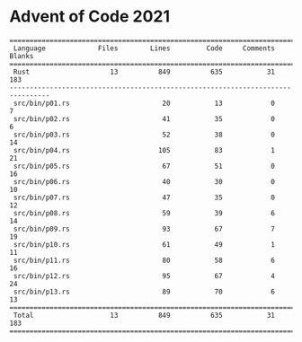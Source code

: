 # Advent of Code 2021

    ================================================================================
     Language             Files        Lines         Code     Comments       Blanks
    ================================================================================
     Rust                    13          849          635           31          183
    --------------------------------------------------------------------------------
     src/bin/p01.rs                       20           13            0            7
     src/bin/p02.rs                       41           35            0            6
     src/bin/p03.rs                       52           38            0           14
     src/bin/p04.rs                      105           83            1           21
     src/bin/p05.rs                       67           51            0           16
     src/bin/p06.rs                       40           30            0           10
     src/bin/p07.rs                       47           35            0           12
     src/bin/p08.rs                       59           39            6           14
     src/bin/p09.rs                       93           67            7           19
     src/bin/p10.rs                       61           49            1           11
     src/bin/p11.rs                       80           58            6           16
     src/bin/p12.rs                       95           67            4           24
     src/bin/p13.rs                       89           70            6           13
    ================================================================================
     Total                   13          849          635           31          183
    ================================================================================
